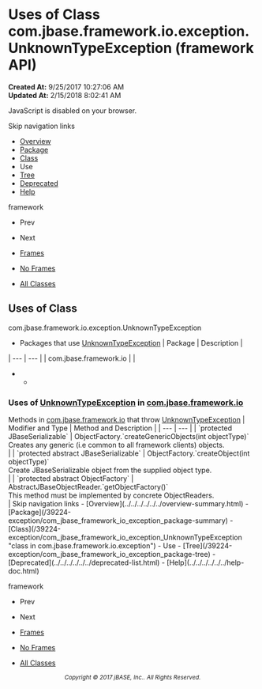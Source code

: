 # Uses of Class com.jbase.framework.io.exception.UnknownTypeException (framework   API)

**Created At:** 9/25/2017 10:27:06 AM  
**Updated At:** 2/15/2018 8:02:41 AM  

<script type="text/javascript"><!--
    try {
        if (location.href.indexOf('is-external=true') == -1) {
            parent.document.title="Uses of Class com.jbase.framework.io.exception.UnknownTypeException (framework   API)";
        }
    }
    catch(err) {
    }
//--></script><noscript><div>JavaScript is disabled on your browser.</div></noscript><!-- ========= START OF TOP NAVBAR ======= -->
<!--   -->
Skip navigation links
<!--   -->
- [Overview](../../../../../../overview-summary.html)
- [Package](/39224-exception/com_jbase_framework_io_exception_package-summary)
- [Class](/39224-exception/com_jbase_framework_io_exception_UnknownTypeException "class in com.jbase.framework.io.exception")
- Use
- [Tree](/39224-exception/com_jbase_framework_io_exception_package-tree)
- [Deprecated](../../../../../../deprecated-list.html)
- [Help](../../../../../../help-doc.html)


framework <br>

- Prev
- Next


- [Frames](../../../../../../index.html?com/jbase/framework/io/exception/class-use//39225-class-use/com_jbase_framework_io_exception_class-use_UnknownTypeException)
- [No Frames](/39225-class-use/com_jbase_framework_io_exception_class-use_UnknownTypeException)


- [All Classes](../../../../../../allclasses-noframe.html)


<script type="text/javascript"><!--
  allClassesLink = document.getElementById("allclasses_navbar_top");
  if(window==top) {
    allClassesLink.style.display = "block";
  }
  else {
    allClassesLink.style.display = "none";
  }
  //--></script>
<!--   -->
<!-- ========= END OF TOP NAVBAR ========= -->
## Uses of Class
com.jbase.framework.io.exception.UnknownTypeException

- <caption><span>Packages that use <a href="/39224-exception/com_jbase_framework_io_exception_UnknownTypeException" title="class in com.jbase.framework.io.exception">UnknownTypeException</a></span><span class="tabEnd"> </span></caption>| Package | Description |
| --- | --- |
| com.jbase.framework.io |   |
- - <!--   -->
### Uses of [UnknownTypeException](/39224-exception/com_jbase_framework_io_exception_UnknownTypeException "class in com.jbase.framework.io.exception") in [com.jbase.framework.io](/39220-io/com_jbase_framework_io_package-summary)


<caption><span>Methods in <a href="/39220-io/com_jbase_framework_io_package-summary">com.jbase.framework.io</a> that throw <a href="/39224-exception/com_jbase_framework_io_exception_UnknownTypeException" title="class in com.jbase.framework.io.exception">UnknownTypeException</a></span><span class="tabEnd"> </span></caption>| Modifier and Type | Method and Description |
| --- | --- |
| `protected JBaseSerializable` | ObjectFactory.`createGenericObjects(int objectType)`<br>Creates any generic (i.e common to all framework clients) objects.<br> |
| `protected abstract JBaseSerializable` | ObjectFactory.`createObject(int objectType)`<br>Create JBaseSerializable object from the supplied object type.<br> |
| `protected abstract ObjectFactory` | AbstractJBaseObjectReader.`getObjectFactory()`<br>This method must be implemented by concrete ObjectReaders.<br> |
<!-- ======= START OF BOTTOM NAVBAR ====== -->
<!--   -->
Skip navigation links
<!--   -->
- [Overview](../../../../../../overview-summary.html)
- [Package](/39224-exception/com_jbase_framework_io_exception_package-summary)
- [Class](/39224-exception/com_jbase_framework_io_exception_UnknownTypeException "class in com.jbase.framework.io.exception")
- Use
- [Tree](/39224-exception/com_jbase_framework_io_exception_package-tree)
- [Deprecated](../../../../../../deprecated-list.html)
- [Help](../../../../../../help-doc.html)


framework <br>

- Prev
- Next


- [Frames](../../../../../../index.html?com/jbase/framework/io/exception/class-use//39225-class-use/com_jbase_framework_io_exception_class-use_UnknownTypeException)
- [No Frames](/39225-class-use/com_jbase_framework_io_exception_class-use_UnknownTypeException)


- [All Classes](../../../../../../allclasses-noframe.html)


<script type="text/javascript"><!--
  allClassesLink = document.getElementById("allclasses_navbar_bottom");
  if(window==top) {
    allClassesLink.style.display = "block";
  }
  else {
    allClassesLink.style.display = "none";
  }
  //--></script>
<!--   -->
<!-- ======== END OF BOTTOM NAVBAR ======= -->
<small>			<center>			<i>Copyright © 2017 jBASE, Inc.. All Rights Reserved.</i>		</center></small>
